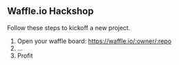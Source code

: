## Waffle.io Hackshop

Follow these steps to kickoff a new project.

1. Open your waffle board: https://waffle.io/:owner/:repo
2. ...
3. Profit